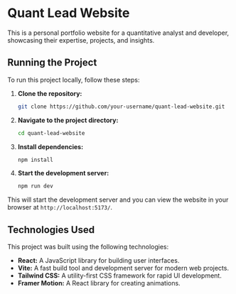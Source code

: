 # Quant Lead Website

This is a personal portfolio website for a quantitative analyst and developer, showcasing their expertise, projects, and insights.

## Running the Project

To run this project locally, follow these steps:

1. **Clone the repository:**
   ```bash
   git clone https://github.com/your-username/quant-lead-website.git
   ```
2. **Navigate to the project directory:**
      ```bash
      cd quant-lead-website
      ```
3. **Install dependencies:**
   ```bash
   npm install
   ```
4. **Start the development server:**
   ```bash
   npm run dev
   ```
This will start the development server and you can view the website in your browser at `http://localhost:5173/`.

## Technologies Used

This project was built using the following technologies:

*   **React:** A JavaScript library for building user interfaces.
*   **Vite:** A fast build tool and development server for modern web projects.
*   **Tailwind CSS:** A utility-first CSS framework for rapid UI development.
*   **Framer Motion:** A React library for creating animations.
